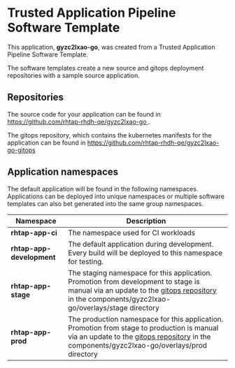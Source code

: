 # Trusted Application Pipeline Software Template

This application, **gyzc2lxao-go**, was created from a Trusted Application Pipeline Software Template.

The software templates create a new source and gitops deployment repositories with a sample source application. 

## Repositories

The source code for your application can be found in [https://github.com/rhtap-rhdh-qe/gyzc2lxao-go ](https://github.com/rhtap-rhdh-qe/gyzc2lxao-go ).
 
The gitops repository, which contains the kubernetes manifests for the application can be found in 
[https://github.com/rhtap-rhdh-qe/gyzc2lxao-go-gitops ](https://github.com/rhtap-rhdh-qe/gyzc2lxao-go-gitops ) 

## Application namespaces 

The default application will be found in the following namespaces. Applications can be deployed into unique namespaces or multiple software templates can also bet generated into the same group namespaces.  

|  Namespace   |  Description   |  
| -------- | -------- |
| **rhtap-app-ci** | The namespace used for CI workloads |
| **rhtap-app-development** | The default application during development. Every build will be deployed to this namespace for testing. |
| **rhtap-app-stage** | The staging namespace for this application. Promotion from development to stage is manual via an update to the [gitops repository](https://github.com/rhtap-rhdh-qe/gyzc2lxao-go-gitops ) in the components/gyzc2lxao-go/overlays/stage directory |
| **rhtap-app-prod** | The production namespace for this application. Promotion from stage to production is manual via an update to the [gitops repository](https://github.com/rhtap-rhdh-qe/gyzc2lxao-go-gitops ) in the components/gyzc2lxao-go/overlays/prod directory |